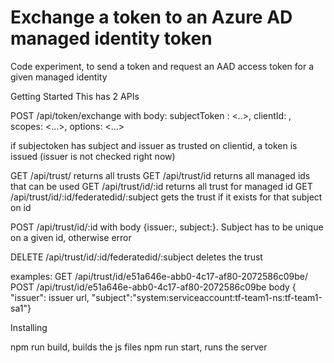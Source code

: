 # Exchange a token to an Azure AD managed identity token

Code experiment, to send a token and request an AAD access token for a given managed identity

Getting Started
This has 2 APIs

POST /api/token/exchange with body:
    subjectToken : <..>,
    clientId: <managed id for which token is requested>,
    scopes: <...>,
    options: <...>

if subjectoken has subject and issuer as trusted on clientid, a token is issued (issuer is not checked right now)

GET /api/trust/ returns all trusts
GET /api/trust/id returns all managed ids that can be used
GET /api/trust/id/:id returns all trust for managed id
GET /api/trust/id/:id/federatedid/:subject gets the trust if it exists for that subject on id

POST /api/trust/id/:id with body {issuer:<issuer>, subject:<subject>}. 
Subject has to be unique on a given id, otherwise error

DELETE /api/trust/id/:id/federatedid/:subject deletes the trust

examples:
GET /api/trust/id/e51a646e-abb0-4c17-af80-2072586c09be/
POST /api/trust/id/e51a646e-abb0-4c17-af80-2072586c09be
body { "issuer": issuer url,    "subject":"system:serviceaccount:tf-team1-ns:tf-team1-sa1"}

Installing

npm run build, builds the js files
npm run start, runs the server
